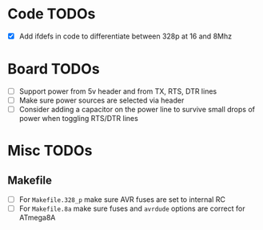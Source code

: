 # Code TODOs
- [X] Add ifdefs in code to differentiate between 328p at 16 and 8Mhz

# Board TODOs
- [ ] Support power from 5v header and from TX, RTS, DTR lines
- [ ] Make sure power sources are selected via header
- [ ] Consider adding a capacitor on the power line to survive small drops of power when toggling RTS/DTR lines

# Misc TODOs
## Makefile
- [ ] For `Makefile.328_p` make sure AVR fuses are set to internal RC
- [ ] For `Makefile.8a` make sure fuses and `avrdude` options are correct for ATmega8A

